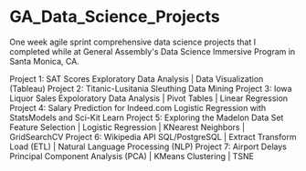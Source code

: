 # GA_Data_Science_Projects
One week agile sprint comprehensive data science projects that I completed while at General Assembly's Data Science Immersive Program in Santa Monica, CA. 

Project 1: SAT Scores                                    Exploratory Data Analysis | Data Visualization (Tableau)
Project 2: Titanic-Lusitania Sleuthing                   Data Mining
Project 3: Iowa Liquor Sales                             Expoloratory Data Analysis | Pivot Tables | Linear Regression
Project 4: Salary Prediction for Indeed.com              Logistic Regression with StatsModels and Sci-Kit Learn
Project 5: Exploring the Madelon Data Set                Feature Selection | Logistic Regression | KNearest Neighbors | GridSearchCV
Project 6: Wikipedia API                                 SQL/PostgreSQL | Extract Transform Load (ETL) | Natural Language Processing (NLP)
Project 7: Airport Delays                                Principal Component Analysis (PCA) | KMeans Clustering | TSNE 
